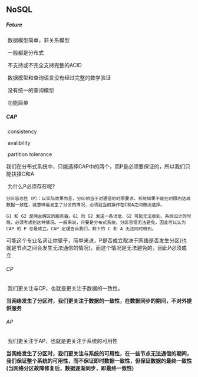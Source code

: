 ## NoSQL

##### Feture

​	数据模型简单，非关系模型

​	一般都是分布式

​	不支持或不完全支持完整的ACID

​	数据模型和查询语言没有经过完整的数学验证

​	没有统一的查询模型

​	功能简单



##### CAP

​	consistency

​	avalibility

​	partition tolerance



​	我们在分布式系统中，只能选择CAP中的两个，而P是必须要保证的，所以我们只能抉择C和A	

​	为什么P必须存在呢?

```
分区容忍性（P）：以实际效果而言，分区相当于对通信的时限要求。系统如果不能在时限内达成数据一致性，就意味着发生了分区的情况，必须就当前操作在C和A之间做出选择。

G1 和 G2 是两台跨区的服务器。G1 向 G2 发送一条消息，G2 可能无法收到。系统设计的时候，必须考虑到这种情况。一般来说，只要是分布式系统，分区容错无法避免，因此可以认为 CAP 的 P 总是成立。CAP 定理告诉我们，剩下的 C 和 A 无法同时做到。
```

​		可能这个专业名词让你晕乎，简单来说，P是否成立取决于网络是否发生分区(也就是节点之间会发生无法通信的情况)，而这个情况是无法避免的，因此P必须成立

###### CP

​	我们更关注与CP，也就是更关注于数据的一致性。

​	**当网络发生了分区时，我们更关注于数据的一致性，在数据同步的期间，不对外提供服务**

###### AP

​	我们更关注于AP，也就是更关注于系统的可用性

​	**当网络发生了分区时，我们更关注与系统的可用性，在一些节点无法通信的期间，我们保证整个系统的可用性，而不保证即时数据一致性，但保证数据的最终一致性(当网络分区故障修复后，数据逐渐同步，即最终一致性)**



